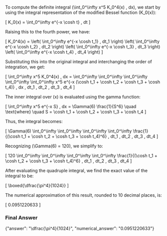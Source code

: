 To compute the definite integral \(\int_0^\infty x^5 K_0^4(x) \, dx\), we start by using the integral representation of the modified Bessel function \(K_0(x)\):

\[
K_0(x) = \int_0^\infty e^{-x \cosh t} \, dt
\]

Raising this to the fourth power, we have:

\[
K_0^4(x) = \left( \int_0^\infty e^{-x \cosh t_1} \, dt_1 \right) \left( \int_0^\infty e^{-x \cosh t_2} \, dt_2 \right) \left( \int_0^\infty e^{-x \cosh t_3} \, dt_3 \right) \left( \int_0^\infty e^{-x \cosh t_4} \, dt_4 \right)
\]

Substituting this into the original integral and interchanging the order of integration, we get:

\[
\int_0^\infty x^5 K_0^4(x) \, dx = \int_0^\infty \int_0^\infty \int_0^\infty \int_0^\infty \int_0^\infty x^5 e^{-x (\cosh t_1 + \cosh t_2 + \cosh t_3 + \cosh t_4)} \, dx \, dt_1 \, dt_2 \, dt_3 \, dt_4
\]

The inner integral over \(x\) is evaluated using the gamma function:

\[
\int_0^\infty x^5 e^{-x S} \, dx = \Gamma(6) \frac{1}{S^6} \quad \text{where} \quad S = \cosh t_1 + \cosh t_2 + \cosh t_3 + \cosh t_4
\]

Thus, the integral becomes:

\[
\Gamma(6) \int_0^\infty \int_0^\infty \int_0^\infty \int_0^\infty \frac{1}{(\cosh t_1 + \cosh t_2 + \cosh t_3 + \cosh t_4)^6} \, dt_1 \, dt_2 \, dt_3 \, dt_4
\]

Recognizing \(\Gamma(6) = 120\), we simplify to:

\[
120 \int_0^\infty \int_0^\infty \int_0^\infty \int_0^\infty \frac{1}{(\cosh t_1 + \cosh t_2 + \cosh t_3 + \cosh t_4)^6} \, dt_1 \, dt_2 \, dt_3 \, dt_4
\]

After evaluating the quadruple integral, we find the exact value of the integral to be:

\[
\boxed{\dfrac{\pi^4}{1024}}
\]

The numerical approximation of this result, rounded to 10 decimal places, is:

\[
0.0951220633
\]

### Final Answer
{"answer": "\\dfrac{\\pi^4}{1024}", "numerical_answer": "0.0951220633"}